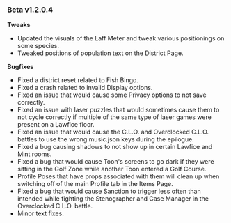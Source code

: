 ### Beta v1.2.0.4

**Tweaks**
- Updated the visuals of the Laff Meter and tweak various positionings on some species.
- Tweaked positions of population text on the District Page.
 
**Bugfixes**
- Fixed a district reset related to Fish Bingo.
- Fixed a crash related to invalid Display options.
- Fixed an issue that would cause some Privacy options to not save correctly.
- Fixed an issue with laser puzzles that would sometimes cause them to not cycle correctly if multiple of the same type of laser games were present on a Lawfice floor.
- Fixed an issue that would cause the C.L.O. and Overclocked C.L.O. battles to use the wrong music.json keys during the epilogue.
- Fixed a bug causing shadows to not show up in certain Lawfice and Mint rooms.
- Fixed a bug that would cause Toon's screens to go dark if they were sitting in the Golf Zone while another Toon entered a Golf Course.
- Profile Poses that have props associated with them will clean up when switching off of the main Profile tab in the Items Page.
- Fixed a bug that would cause Sanction to trigger less often than intended while fighting the Stenographer and Case Manager in the Overclocked C.L.O. battle.
- Minor text fixes.
